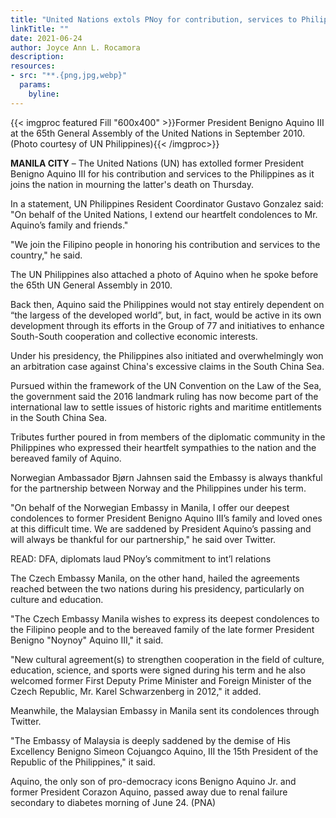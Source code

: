 ```yaml
---
title: "United Nations extols PNoy for contribution, services to Philippines"
linkTitle: ""
date: 2021-06-24
author: Joyce Ann L. Rocamora
description:
resources:
- src: "**.{png,jpg,webp}"
  params:
    byline: 
---
```

{{< imgproc featured Fill "600x400" >}}Former President Benigno Aquino III at the 65th General Assembly of the United Nations in September 2010.(Photo courtesy of UN Philippines){{< /imgproc>}}

**MANILA CITY** –  The United Nations (UN) has extolled former President Benigno Aquino III for his contribution and services to the Philippines as it joins the nation in mourning the latter's death on Thursday.

In a statement, UN Philippines Resident Coordinator Gustavo Gonzalez said: "On behalf of the United Nations, I extend our heartfelt condolences to Mr. Aquino’s family and friends."
 
"We join the Filipino people in honoring his contribution and services to the country," he said.
 
The UN Philippines also attached a photo of Aquino when he spoke before the 65th UN General Assembly in 2010.
 
Back then, Aquino said the Philippines would not stay entirely dependent on “the largess of the developed world”, but, in fact, would be active in its own development through its efforts in the Group of 77 and initiatives to enhance South-South cooperation and collective economic interests.
 
Under his presidency, the Philippines also initiated and overwhelmingly won an arbitration case against China's excessive claims in the South China Sea.
 
Pursued within the framework of the UN Convention on the Law of the Sea, the government said the 2016 landmark ruling has now become part of the international law to settle issues of historic rights and maritime entitlements in the South China Sea.
 
Tributes further poured in from members of the diplomatic community in the Philippines who expressed their heartfelt sympathies to the nation and the bereaved family of Aquino.
 
Norwegian Ambassador Bjørn Jahnsen said the Embassy is always thankful for the partnership between Norway and the Philippines under his term.
 
"On behalf of the Norwegian Embassy in Manila, I offer our deepest condolences to former President Benigno Aquino III’s family and loved ones at this difficult time. We are saddened by President Aquino’s passing and will always be thankful for our partnership," he said over Twitter.
 
READ: DFA, diplomats laud PNoy’s commitment to int’l relations
 
The Czech Embassy Manila, on the other hand, hailed the agreements reached between the two nations during his presidency, particularly on culture and education.
 
"The Czech Embassy Manila wishes to express its deepest condolences to the Filipino people and to the bereaved family of the late former President Benigno "Noynoy" Aquino III," it said.
 
"New cultural agreement(s) to strengthen cooperation in the field of culture, education, science, and sports were signed during his term and he also welcomed former First Deputy Prime Minister and Foreign Minister of the Czech Republic, Mr. Karel Schwarzenberg in 2012," it added.
 
Meanwhile, the Malaysian Embassy in Manila sent its condolences through Twitter.
 
"The Embassy of Malaysia is deeply saddened by the demise of His Excellency Benigno Simeon Cojuangco Aquino, III the 15th President of the Republic of the Philippines," it said.
 
Aquino, the only son of pro-democracy icons Benigno Aquino Jr. and former President Corazon Aquino, passed away due to renal failure secondary to diabetes morning of June 24. (PNA)